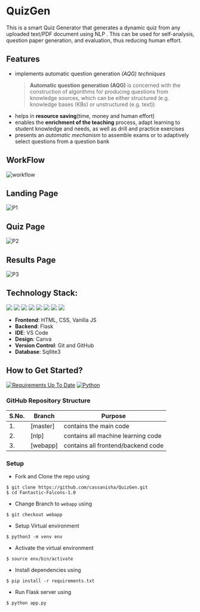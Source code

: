 # QuizGen

This is a smart Quiz Generator that generates a dynamic quiz from any uploaded text/PDF document using NLP . This can be used for self-analysis, question paper generation, and evaluation, thus reducing human effort.


## Features

- implements automatic question generation _(AQG) techniques_
  > **Automatic question generation (AQG)** is concerned with the construction of algorithms for producing questions from knowledge sources, which can be either structured (e.g. knowledge bases (KBs) or unstructured (e.g. text))
- helps in **resource saving**(time, money and human effort)
- enables the **enrichment of the teaching** process, adapt learning to student knowledge and needs, as well as drill and practice exercises
- presents an _automatic mechanism_ to assemble exams or to adaptively select questions from a question bank

## WorkFlow
![workflow](https://user-images.githubusercontent.com/42115530/95686207-1111e300-0c1a-11eb-993a-766967b91c92.png)

## Landing Page
![P1](https://github.com/cassanisha/QuizGenerator01/assets/112388219/8472dc7f-f423-4183-b3f1-de367139b2b7)

## Quiz Page
![P2](https://github.com/cassanisha/QuizGenerator01/assets/112388219/df28ecea-29ca-4197-b072-313b4c604563)

## Results Page
![P3](https://github.com/cassanisha/QuizGenerator01/assets/112388219/9d1acd92-01ee-4f82-9585-f6b5dda8225d)

## Technology Stack:


<img src="https://img.shields.io/badge/html5%20-%23E34F26.svg?&style=for-the-badge&logo=html5&logoColor=white"/> <img src="https://img.shields.io/badge/css3%20-%231572B6.svg?&style=for-the-badge&logo=css3&logoColor=white"/> <img src="https://img.shields.io/badge/javascript%20-%23323330.svg?&style=for-the-badge&logo=javascript&logoColor=%23F7DF1E"/> <img src="https://img.shields.io/badge/python%20-%2314354C.svg?&style=for-the-badge&logo=python&logoColor=white"/> <img src="https://img.shields.io/badge/flask%20-%23000.svg?&style=for-the-badge&logo=flask&logoColor=white"/> <img src="https://img.shields.io/badge/bootstrap%20-%23563D7C.svg?&style=for-the-badge&logo=bootstrap&logoColor=white"/> <img src="https://img.shields.io/badge/github%20-%23121011.svg?&style=for-the-badge&logo=github&logoColor=white"/> <img src ="https://img.shields.io/badge/sqlite-%2307405e.svg?&style=for-the-badge&logo=sqlite&logoColor=white"/>

- **Frontend**: HTML, CSS, Vanilla JS
- **Backend**: Flask
- **IDE**: VS Code
- **Design**: Canva
- **Version Control**: Git and GitHub
- **Database**: Sqllite3

## How to Get Started?

[![Requirements Up To Date](https://img.shields.io/badge/requirements-up%20to%20date-brightgreen)](QuizGen/requirements.txt)
[![Python](https://img.shields.io/badge/python-v3.7-blue)](https://www.python.org/)

### GitHub Repository Structure

| S.No. | Branch   | Purpose                            |
| ----- | -------- | ---------------------------------- |
| 1.    | [master] | contains the main code             |
| 2.    | [nlp]    | contains all machine learning code |
| 3.    | [webapp] | contains all frontend/backend code |

### Setup

- Fork and Clone the repo using

```
$ git clone https://github.com/cassanisha/QuizGen.git
$ cd Fantastic-Falcons-1.0
```

- Change Branch to `webapp` using

```
$ git checkout webapp
```

- Setup Virtual environment

```
$ python3 -m venv env
```

- Activate the virtual environment

```
$ source env/bin/activate
```

- Install dependencies using

```
$ pip install -r requirements.txt
```

- Run Flask server using

```
$ python app.py
```
